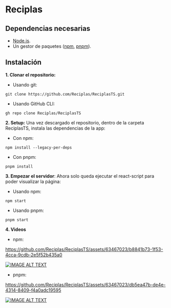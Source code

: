 # Reciplas 
## Dependencias necesarias
- [Node.js](https://nodejs.org/es/download).
- Un gestor de paquetes ([npm](https://docs.npmjs.com/downloading-and-installing-node-js-and-npm), [pnpm](https://pnpm.io/es/installation)).

## Instalación
**1. Clonar el repositorio:**
- Usando git:
~~~
git clone https://github.com/Reciplas/ReciplasTS.git
~~~
- Usando GitHub CLI: 
~~~
gh repo clone Reciplas/ReciplasTS
~~~
**2. Setup:** Una vez descargado el repositorio, dentro de la carpeta ReciplasTS, instala las dependencias de la app:
- Con npm:
~~~
npm install --legacy-per-deps    
~~~
- Con pnpm:
~~~
pnpm install
~~~
**3. Empezar el servidor**:
Ahora solo queda ejecutar el react-script para poder visualizar la página:
- Usando npm:
~~~
npm start
~~~
- Usando pnpm:
~~~
pnpm start
~~~
**4. Videos**
- npm:
  

https://github.com/Reciplas/ReciplasTS/assets/63467023/b8841b73-1f53-4cca-9cdb-2e5f52b435a0


[![IMAGE ALT TEXT](http://img.youtube.com/vi/Lnilxcmlm4w/0.jpg)](http://www.youtube.com/watch?v=Lnilxcmlm4w "Video Title")
- pnpm:

https://github.com/Reciplas/ReciplasTS/assets/63467023/db5ea47b-de4e-4314-8409-f4a0adc19595
  
[![IMAGE ALT TEXT](http://img.youtube.com/vi/tbe_IRs-EVM/0.jpg)](http://www.youtube.com/watch?v=tbe_IRs-EVM "Video Title")
